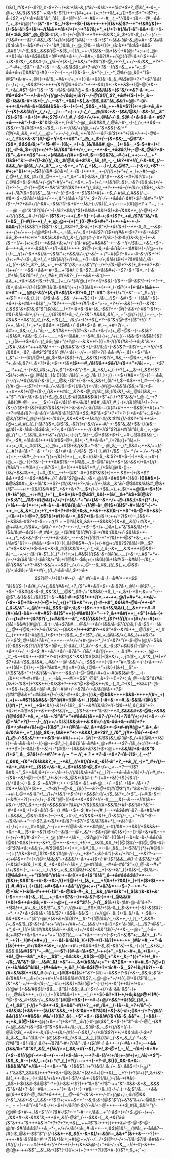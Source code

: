 ()&((*_#(&+(--$?()_#-$+?-*+/_+&:+)&-&;(#&/--&!&:-*+(&#+$+?_@&(_+-&-_-@+;-)&)&(&!(&$"-+_)&+&-$?()++-/(#+_++-(+;+!++&!_+_/()+$+;_$+"+:$?+;-&-)$?_+(/+:&*&!&"&"_(&)__&+(@+((--*-#&+-+-#__(_-*(/&&+:(&+--@_-&&-*_+_$+#(@(*--_(__&"-$+"&;_/+$+-+$(-()&*++-*+)()&*&)$?--+"+!&#(/&(+-(/-$&-&!-$+(&:_+-/()&&+*(&+)+(+;_-+?&?&;+*_+(/+?-#(/&/(-&"-&&+__-&-+&__-&(+:&&_$$"_@_@($__-#_(&;+#-(+(-@($-++#++-&&!&:_&_$+:_/_#-$_(+/-+((+;-(-)&#+*--&)-/-#&)_/&"(+()(*(@$"(#&)--+-&:+!$"+:(&&:(@-&_@+#+-$"&#&(&:&:&(_)+-&$+#+/+?+"&#_)&!&_(-_@_@&-+)&*()(*_/&:&*+"&:&$+&&$-_&#$"_/-/-$_&&;_&&$((_@+&($_--)(/(_++-/((&!&--(&*(&-)+#(@-*+;-+-)_@-*+&(-&/-)&+&$&*_(&&_+(@+#&+&+-_(--*&#+;-&&?(#+*_+(/_@(((@-&+/-$++&-+/&-$?&/-_&$&#-)+_(/&-(+(&-(_)+#&/+"+$&"($-@_/+?-)_++/--&/&&__+?+"-_-*-#+_-$&"+-&?+!&-+$-$&;-/&!&$&;_#+?-#(/+?&--)((&+&__++"+;_$-&&+&*+/()&#&"((-#((--+?--($--_(+$(((&-$--_&+"(-_(-_-*_@&/-@_&()+"($-@$"+&-#++_@((-*&"&_+#&+-/+_++((-&-*&(()&:-&_&_#&$_#_@+?+"_+$?(&&!(+-)+)-+_-&&$?+:-++*-(&?(@&+&#+"-+-+-&&_(#+:-&++&$-*(@-@(+&--*_+&/_#$?-@+"_)&-+"&:-/_@&-_@&?_@+;&__+&;&&_)&)_&+*(_$"&/+*&?-&-*_--#&*&$+"--+)-&_+(/_-(((@-(-/&&_)+;&?(_-_-/_-_@($()(_$?_+&#+*($-(+(-_&--@-)&&(&-#+:&*(-_/-_--&?-_+&&)+&(_&-($_$_&&"(&_$&!_/+(_@-*-_(#-++_+:&/+#&_-&+(&$&(&$&--$--(+(-+)_$&$-_+!&_++-#&*$?((+:+;_$-*&_&+(--(&(-&&(&((+_/_/+)_-_)+--*+(-++)-/_/-__@(#&:+&--($&/_@&/--_$&-(#__&"($(_-*$?&-+&+!(*-#+;$?_$+/+!_#_/-$_$+/+/++_@&/-/-&_$_@-_(+&:&&_-&+-#$?+&---+&"-)-$_--*&"__&!_$-/&++;(+&"-(-@__&!&#&#_/_@&)-#-_-)-(_(+;+*&&-+(&&/+-(&(#($+*&;-/&$_--(-*-)()&/+((@_-+(+"&*&&(-&!+*(@(*&_&&_++!_/___@+"++-/-)_/+&_++(&?(---&?-$($(*+"+)(&+)-+-)-@&-+:_(_$_#&__+&-&"(#_)-@+!(+&++#$"+"_@_+_$+(--(&+$&;__-@$"&-($&*_&&$&/&;+"+!_$-@+-((&;-_+(+&_(&/&&&#_@-__(+:&&-_+$-$+#+)+!(((_-#-&_$_+-)((++(_+?-*(&_)(&$"&*+/+;_+-_-*+-&-_+&$&?_)+;-@-&_@&?+$-(&"-_&++*()$"+-+:+*(#&&&_+((#+_+$+#_$---$()&?&_-#-)+(_++:---/__+*()&$+"&:-*-#+(()-$(/((_/&;_$(@&;&+$?&-_)&_(#_-_-_)&?+#+!((_/-&-#&_(/--&&&_(#-@(&_/-/+_&?__+:_-&++_+"(-(_+(&_---)+)_&_@$?_---(*-&+)_+$?---#+:+"&)+:+;-/$?__(*(/&#-$(/&*(_+-(&-(+*+*__+-(/((()+(+"+(_+_)+:-#(--@-(_@+!_(_$&_(#+*($_@+++!_-+*_&+"+#(-&:&*_($"_$+-+&&-+#+)&?(#+(+(_@&$_+&_-$-#&/+(-@(*-#((+*+(_+&*_+()+(+/_-+)&!(@_&(-_-&?-(()&;&)(*(+((+?-(-__#-((+-@&*-#&"&"$?($&?+*+"()_&&)_-+?-*-+&-(/+(&/+;($_$+:_-&#-++(-/&?(&+$(/(_&"__(&-$+/-$((-$+&-*-$(/&)(*_#(+-_+$_(-#(#_(_#&&(/-_-#&*-$+/$?&(+!&$+(+*+*+;&"_-(*(_&&+?$"(+_$+?(_-/+*-+&*&&(-&*_#(+$?-(&#+"+!(*($-$-)+$$?+$&#+/(/_-&#+;-_&!&?()-&+#+--)&)-_(*-/_/&)_((_+:(+---+(*(#(@_$+?+*-_+:+--@-@$"&"$?()&(+:-)-)&?+$&/(*_$(*&!&&+&&!+$_)+$-(&#&*+_(/-@+)+?+/(/((($&__#-)+((@+:_(__$?&:+;-++/_$+!((-+(*-#-*+;_&+)$?+_+#_/$?&"_)&/+&(+&$__()-#(/+-+)_/_+_@_@+-(+(*_(((-@+$+#+"-)+*-+&+-+-/-&&&-/__((+)&&$"(*($$"(-&!_(_#&#+?_$-_&)+(+:$"+)-*&!(&+)--++-#_#__--&$-++-((+/+_+--*(-(@_#_$+)-#-_-_-(&_+/+_&+(*&)$?-(($+#(#&*-$+?++&-+&$?&&_$-++!+:+!+"-#&(&:&$+#()_&-(_((@(#-(-#+?(/&:-(-$-*&;()&-&;((_$-)+$-&(&++(/+_-(+:+;_$(+-*&$&+&;+/+(-((&-#(@+#&#&"-+--&:+!(+_/_$&:__+&(_+$+-&--++;&;+*+-&$&)(-+(()+&&)++++_$(@-(+:&;+&-&((_&(++:&#&!+)+/_/_@-$+/+$(*-)-__)((+/-&++&_(/&--)&!&"+;+&&/&/+;(/-&($-+(*-$_#(@$?-$_#++-#-&-/(&+:+:()+:+#-/-/_$-_&;+!_/_+($(*(_&/((_+_/(*&__+()--&&-/+;&!&_(_($+)+?&#&!&/_/&-+)_((+-(&(-_&?-_(&_+-_+-&"$"(/&;-++/$"(*(--/+!-/(&-@+?-&(*_&++&?+$_(-((++_(++*-+&*&:+&&*-#+&__+"&#_/-(-&_+&?__&*&!&#+)_-_+$?+&+"&*_+(-&-_#+!&;()&?&"+?_(+/_#&*_#(*&?-_(+-*&&+-&:()---&&_+_+&+:&&+!&;+!-/&__)+:_/+*(#(@_(+?++()+&&)-((&+--@-&$?(-+)-$+(-+_-($&*+;&:&+-)()-*_)($(@()&(&-&#&"(++)+(((&(&*-+(+-+_(-)$?(++__(+:&(+!&_&+-_-#_+$"-+__(@(/-&(/+(&;(#+$(/_(&+$?+&_)(*-#$"-__$++(/+"(+&"--+"_$_+(((-+/$?-*++&;()_)(--@&:&:&-_$&--/+-+/_&(-((+_-)&:__()_$+-&#+$-+-((&&"+&(_-+&*_/_-_&+#&++&(*$"_)+"&?++---/&!-*(#()-&+"+-+_+?+/+-&&(--*()--&?&:(_&$$"&+$?&;$"$"($(/&!___)+?+:&*&-&#-(&_-$&?+$+$-@((-&&_+(-#&"-_&!+;-#&(-&_)&-&!+;(/+$-$(__/_)(_$?&#(+&_-/_/+?&"-#&&&_&!(_+_+"-@(/+)()_)++-_-(-#&#&++#&"(/_/(_(+&_+!&(_(__-/&;(+-)(*+&(_+?--&"&;(@-$+_(($"+!(/-*(++_(&+)_)+_+*+;&&&*-*($_#_&+(-&(#+$+&-#_--_+#+?(+_-&#++_$&;+/_)+"&;--__&!(#&++$-)($(#-*_/_&_-+#+_+&-/_+(_+*_@-@&*--(-+*&(&?-)&)&#_+&*&:-$_(-(+-____+&+-(&&#_-+-&#(_&)-)+;_/+/_((--/&&-$+:&$&!-)&?_+_/(&--+$+*&/+:((_&&;(@+"(*+?_@-+_-&:&++!-((/+*_#-)(((&(#&-(-_+&;&"&:+-_(&#-/&&+"+++*&?__&!++--_-()___(&#&"&-(*&+()_-&!_/&;____()-(_-&_(/&?--&$(+-_+:+!(/(+&(&&&*_-&?_-&#$"$"&$((-@_/+:&!+:-/(+-+(@+?_((-&&-#(--_&*(++$+"&+(_&"+:-)--(#(/(@+!_@_$+!&+_(&$(-+/(__&&?&)+!&?(*_#&_---@&*-_+&(*-*+_&-&;&?+:_&+?(*&;+$-++!&__+($+--#_/&!()&++$&/()-(&++"+)&__)+$+_+:+$$?__-*++(_+-(+&)_#&;+_((+;$"(+&*&"_/-$+:_#_+&/_+_(-/+?(_+__&-+(_&$+!&?-$(/+:-#(+-@_@&)&;_)&:()((&:-/&((/_+_@_/&-(/_)+;(/-++$+(_#&*+"()_-(*(_---&&;(--/((+/+&()&/&_(*-&-$(_-__@&;-)$"+(-$-*&_&&+!_(&"+!_$--&$+-+(_#---(-$_-+(((_#-@_--*+;$?+(+-+&_/+/&)&:-$+)()&/()(+-/&;-*(#(@+/&&(&($&;+"&;+$-++#++&(+$(@+$($-/_((&+*+#&:__&?-&-@_#(/&:_(&;((&/&)_-&;_@&)(&&_--+"$"-*_(_#+)&+&:()((+$_@_&()_$-#_)(&&#&$(#(+$"+/-/+?$"&:&/+!_@-(_-+?_&&)(@-@-_++___$+)+_($+)&)((-#+/&!&!_#&#_/&)()_#_)-(+)(&(@&!+)+?++(&-/(/($+$-(&(+&$?(&&)&/+)+:-&-&+/+;&((#&_-$-$(#(#+#+++--$&$(++#(++"--+?-#&*&(&?_--&-&((+"&#_(&:&?_($?(&+$_$_#$"&+$"+?+?+?-(-*&*&"+:_$+&-@&/(($?+(_@(/+!(&+:-(&&(*_&&+&+&-+)&#(/-#(/&:$?_&()_/-$&?+"&++:&-(@+;_#_#(_((_(-(&?((&*_@$"&_-*&?_((*(-&/((++-#_/-+-$&"&_&!+$&-(/(#&*--_@_)&)+&_-_)_&&-(&_$&:&_+?+;&+($(_(+++_+-)(-&#+)(_$"$?($+#((&"&!_&-_+;-@-@_((*-_-*_(&)&_&++:&"+((/()+;-(-)(*_(&!--_@+$(&+$+)-_+#-_($&$&!&!-_-#+_-$_#_+(&&:&(+*++(&(#&$-@+_&(+;-*_#+&-&+"_(+?&;((+"&)+/-++;+_(#_+_#(#(&__+)_@+_+#($+*&/(*&(&_+*_-$"-_-@_&_--_(*_$&#+;++&/++_)(-(__#(+&:(&+"--&-+"+!--&)+#+&-/-/_@&-($+(-)_#()+/&$--_$((-*(+-/+$-*(-_&$?+)+$+;-*-/&#-_(*-*+++"((+-(*&(+)+_+(__+;&_+)(/&!-$_-&:$?+#+$-(-)+*&;+;+#-)(@_+-@_-((+?&:-(-+++&#$?&--+(#&$_+_$-@&"_#(/++&+(&-&&*_)+&+(_)()(#_&&"(++#(&+;(-+;&?($+!_&+((++*&&&?+#_/_/+$&(_@_(&*-*()+-()&/+$&#&*+_-)+#_(&/(__-+!--(#&"-#+(($$?&!&(+)+++:&$+-(+_(&+$?&&+*&$++&$+#&#+_(/(-&(&"$?_@+*&)-/&+_@(/&+&#&*&#+)(&((__-(()&#&*(-&__@&$&#+_&-+(&"&:-*$?+_(#(/&/+!+?+/&;+((*-)&&__&"&$($-@_$&#&/&!&#_@&*(/$"----+:+-((&/()&#(#$"_+&++&+?-__$+*()-)-*+$&_+)_+_$(+__++_@_(&$+$-$+!(*(#-)&"(@__+:+#()_/+"(__&+$+)&+()_@&_$?_&&(-+(&(__&+"&$+$(@&?(*&;&"(__/&$+#(@_&_((_+/+)+$(+($&/-*+"_#+(_)&--&+$+/+$-@-_(#&;(+&+_((*-)+;(_+!&+--&:(*+:+;+#-&+-_&-#()&(&;&!--()(@_-&:_@($+(&!$"-#+!&!$"-)-*-++_--_&_&+:_(+;+?_++$+?+#+$(+&;&_+*&*-+&)(&-/+*$"+&-@+$+&&(-_-(&-+(+!-@+?_$$?&!+#()(-&:-*_&$?+(&-__&:_/&:+;_++/+?($+(--_)&&+-(+&$&&-#$?+#-$_+++(_(/$?+-()$?&)&$_&&*--+$&&&(-)&*+$__&((/+#(&+_-@+#&*_/(/&#+_-@&/-*+(+?-++:+)_-+$-*-$+/+-_)&*(_+"&"&#&/&!+!+-($&/&;_#_--*_&($(--#_#&*_@_+($(#&"&_((_@((-$-*(#&:(&&/+/-$&)&$+*-++_(*_+&*&/-$-(--+/++&_-&&_-___--+-&_(+(((*$?(-+"+?&)++-@&"+&-_+:+"(/&#$"&?+-_-(#&_&-+$-*(((-((_&(@&$_#-_-/(+(+(_-#_@+:_/&_&?$?&!&)-@__$?+"+$+&&!+/+$-&+#+&-$_#($_(&$(&+-_/-(_-&_(_&;-&+___&:&+++(@&$--&)+__-+;+;-(&-(#-_$?_((_(*-/+!+;+(_#&$_)((($&-&+(@(#_-__(+&-+;_#&"+*+-(+-/+$($&"&:-)-$&?&/+"&;+!(@&)--_$&;+(+/&(&)(&+(&#($--&#&!(--/&*(_-@((&#&"+*+?-#&?-&&/+++*&$(-_(+/-+_@---&_#&_(((_&(_+_@&$-*_((/+;&$&;+"&*+#(-_(()_/-&&-&/_$+:-&+$$?(@+)+)&!+#--(/_-&"_#(+&*-&-)--&#(*+*+$$"&)_&(*($-(+&(#_/-/+(_&&!(#&*(_+?_($"+#+&()+$++&:&?&+_@(+-@$?-_-*+$+"-$&#((_&-&-$_&&"&)___@&"_$_#-/+"&#&&(-+$_)_-+_&*(-+$+;&_+:+"-/-_-@$?_&()&:&(_/&)()$?+&-__-_#&(-#-*$?&!+++)(*_-+-++_@()+#+*+_+*&)-(-$_+-$()+?&-+/-)-@+!-/_+()+"($_+&"+:+;((-#-+$"_&&!&#-@&-(++-&"(_&:&/&"-+_@(*-+&)_$&&-@+;&;&-_-($+:+++&+!&/&&()_(__&*+++#-#(#+)&((-&&+-+#+#$?-&(($"++((-#&#&(((+"--+?_&+*&#(++;_+$"(+&&-(_+(---()+#++-)&?$?(-_(+#&!&+--&"_+&((/(&&(+?_($?+!((()_(++(#+/+:-#(+__(*-((*&)+&&#(((#_@((__&:(--/&_+_$?&#___@&)--+&(+(&&/&-$?(*(/(/&;(-&*-$()+--(&:(__@+-(@&;+?+)-&()&"&)--($&&+)+__++*$"$?-*__+&$"+$--&?&*+__@()$?__+!_#(__(+++*&)-#(@()_)+$_++!+_-)&$_+_$+($?_-(#_+_@&:&/+/_#&_(++#&/(+(++$($_@+!&(+?&*(_++++--+!+/+(+#-@+:-*_)+:(+&?+"(*-$-@_+(@_)_/+$&&(((-&$&_+!&($?(/()($$"&+(@+;_((-&&(_-)(_&/+-&+_&_-&;$?_+_$&)&((-(@-/---+&*+/+(_+-$+$_#++&/-+&/--&?&"-_((&/_+&/()(++-__-_&:(#-_+++:-_(@--_#_-&-+&&*-*-$$"+?-#(*$?_((_&"-&&)(_&$(&&)(-($+*&/+;+;(#($-_+_&"&_()+)+?$?+&_&_-_(_$&_&)&#_-_#&(+--@-&&/-/-_-$&&+++(-)&++"_#+!&;&:+:(_-(+&_+-_+*_/-+_+((&)+:()()+;-+($+?&#&*_#()+#+(()&_(@&-+"+/&(-((&+)__$"+-(/($&"&$+"+!+*&)(_(__&-__-(#++--_&&;(*-(-@-@&/-#+((+-#(#&(&#-$-__-(-_/&*+:+#-#+#&-_)__+_-&&_---#(++$$"_@&"_&+?-+()+?+:_&_@-+&($"_&(#&:()_&+:_-(&_$+(+?&&++(-&/&$+?-+_+&"_@+$-@&++/&_-)_#_#-(&(__+&&#(*-@-++$&*-)+;_$_&&+(@-#_$(--#(#+(-+&?&/+_+_&/_&(@&++?_$-((#$"_@&&+"+#&$&*()-(-/&/-#+*&:_$-*(((/__&;-@&$&++++$&$-*+++/(#+_+)(_+)+-+#$?(&&#&&-($"(#(#+!(@-&+:_(($&)-)-#+&-*+#_&-$&!&-(@(/&"(/(#(+(*_++!__+$+:__&/(/-*&(_+(_-)$?__$"-+&#((&/&?+!(-($&-+!(_&(_$$"+?-+&:+!+#($_+&(++&++_-$+!&)(*__-_((&!-&-++"&-&!-++#_$__&&&#+&-@&;_+&#&((@&$&?-*&_+_+!&-+!$"&"+"+#_&&&_)(&++&?-/(/+_(_+)+?_)&"(_+;+)+!+&+--/-@+!&"+?()_----)-_(((++__/+*&)&)__(&&;_&++&:&#+/-((_&-_&&+_&-_+#&)+?+(&*+;_#+#+/&!_+_@-/((&_$"_)++(@(&--&)_&+*&$+*-$+#-#(#(@+*_&+_&-&/&?&*-_+*_)(@_$&;+;($&++"+:-*&&&)_$+?$?_)_/&"_)(#+-((&(-+-&+?((_@-/-&&;&/-*-*+$(&-#+#_#___)+$+$+)+_-*_@((+-&)_$&(&/_@(@-$_(+#(*(@&++/&)((_+-&-&&_-&+!_--)_(-@-+-*$?_)-)_&&($"&-&#&+_@+#++-+$?-/(&_(+:(/(*-+&-+++$+*(+-&&(-$-+&)-/-*(#($---(_#&$&+&?&(+$+:_@+*++&__&_)&)+&-_&!&"&((+$"_&__$?&(+(-+_#$?(*+(_(-*-/(__/+?+*$?-&-+&_+?_-(&-)($-_(_--(*(_&#&_-(&"+(&!&&&?_+__-*&)__(/+#()($+$_-&)(-&"+?_-+&_)(_-)+"_#+/()--+&-*_#&*+!__(&(&+/&:-#_+_$+#_)&(_$-@_$_+-/+-_+--__+?-*--()$?&#&;+"_$++&*&;&_+(+-+_-/&-+!-/_/(/&)&/&+&"_+(__)$?(--$+&-&&+_)&)+)-/_(+#_#+*-_-(&#-+&)-@_)--(+$"_/+:&(+:-&_@&*(#(#-(-*-(+#++&!(-($(_-)&:((-((/+&&;-)_+&*_$_$-*+*&)(@+;+++:$?&*-&(_+#-@__+(-+&((_+)&*-/&++?-#&*+)&((/(*(&++__-#-$()_--@-&__($(/(---&?-@+#(#(@$"(#+"_&&+(#+/+$&;--+#-)_@+*&:&"+!__()+/+)&!(-+$_-(+(-+$&$_(-/((+;($_(&?+_(*$"_-(*+#(&-&+!(+&#(++?(*(++/+)+;-_$?&"(@-((+&++&+&$?+!(+-#_____&(--&--_-+)(#(&+-_#&/+-_)$?(_&++;+$(+&$&$(#+?&#(/+?(*&((&&/(#+&&/&!+#_)-$&!(#+?&!+-_#+&+*&;+)+$+&(((-_$-_()_#&-+$_+-$_#+(+-(#_)--+*&$&#(-&?-_-&+#&/+#(+_$&$&__@&!_/-#_$+:(--)-*&_+#-/(_+:(&&&-*&!+_()-&(#(/-_-_+"+(&"-$---/&/_&-#-*+"--(-$?_&+/&)+*&/&?-+$?(+$"&)&?&#+*(_-*&!(-&-+)-)+)+++;_#+#(@_/--(+++-*(@&-&:+*+$_#_@(_+*-#(/&#+:-+&&(/+$&&&+-+&++#__($+#-+&?()_$+/(--&(&---@+_&/+:-$&*(@-@_)(&+)+$-$()-@+&+#&+++(+_(+(_--#(/_#-$+?--_+_@_((#+++)&+__-)$?_@(/+?&"-(()(&+)--&+&:-&_-_/-&_&(/&_(@&)_(_-&$&(+++;-&+?_@++--&-+;-_+!(-+__/&(&_&#_/+)(@($_&(--$(@_@&-&)--$"$?&*&;+&&;(+_#($_@&$(++)++_+&#_)&_-+--&-_&&__(+-$?&"_)(*(+(#_@&!---)+_(*_/(&+$+#_)$?&*_-_$&:(#(@-/(--/+_+$+"+;&(-_&"_)(-&*+/+?_#-)__-*&_$?$?-*+*_---+;_+_@&*+?+(+/(@+)&_&;&"-*_+&&&)+-&_+*++(*_$+(-#-)$?(&&__#()-(-&$?&)+;&"(+&($?+$(&_)+:&_&_+&+&((+/-)&*_/_@-#((&&__-#+&-#&"$"+/_)_@-&-*-#+"(/+/&$+:(-_-+-+;_-_/-/(&-_+;&_&)(@&!+:&)&"__+(-&-*&"_((*&)&-(_-$(/&:-__-(@&&_$++_-+"($(#&"(#_(&:+$-$&:((++_&+)$"&!&"_&-+&#&&&$&?+*---(_$&)+;&#$"&-+#-$-+&:-/()+!(@+!-/_(&_+___+!(&+!+?&&(+_(+!(*($+$(+++((_#_#((+)_(+(&((_+#+$&_+++&&"(/(@+:+-(*+_&?&*+:+$+?--+*-*-@+)&:+)-&(&-#+++(-($"-&-@&$-#-_&_(__&&_(/&*&(&"+)_$(_&:_/&-&)_+&:_(-$+++--#(-&_-)(___+;-&++$?&--)++&:&?-$-)+*-(_@&&(#(*&!+$+_+&+$&;+#--+:-@+(_-++$"$?(-_)-((__$___(&+(&-*(*&#-@-*&"&*+?_-+!_$&!+*_#+_&;_(&$_)$"+_&"-/-/(@+#-__$_$+)&!+!(&-&_(_$-&+++)-*&)-&($&)-_-*_++?+&+$(&(&+?&*&/$?++&$&+&&($+;_/+/(@(-_&_(+(&_&/+&_+-$&+-&_&+#&+_++"(_&"(_-@(___+_(&+&+(&($?+__#-*-((@(&&/-_-/&++_-)_)(_-*_&&#-(+_&*&!&_($-&(+&"+:+"_#((_++*(#_#+(-/__(_&&-/++&:()+$+"&:(@_-(__/&?-@&"_-+*_&-*_)((+(&:(#(#&&(&&!-*-$&;+)+/+&&)+&&"($(/-/++&-_--@+"__(-&-&;+#$?+*+&+&++_++*+_+"_)(/$?((__--+"+&+--*-/+(-$+;()_+&)__$"+;__&(+__(-*-*_-+?(-_/(#-(+#+;()__+--&(-&:&)(&_)(+(@-*()-)&?(*++-++_(#&:+#_-+"-&((&(+++-_#+/&$+*+:&+_-+)(+-*+#__+;+&_&&+&!-$_$_)-&$"&)-+&_-)+)(*__&*&:_-&$&;&$($__&#()$"(*-_-#(__---$?-)(#-*&-(&+*$?_/-++(+"_+&/+:-#+_&_+(&+-_-+&!_@+--&&"_+&;-__$$"-_-&&:&&-_&$($--(@(_+"&*-_&;-*((+"+!+!_#+--/&;_/&"&?-@--_/&#(_&(-*&"+--_&*(#&!&/+;+"+-&?()&*-*+#+#_$+?_@+_()(+-/&/&&$"&!&(_-(#+&&*-_+;&?_/-)&-&$(@+?+:&:_#_--$__$?+!&;_)_(&?(+--_&(#+_&/&$(*+/&/_#-)-/-/_+(#($+&((__&:+"_&$?-$(#_(-+-*_#&&+?-_&(+&--_$&;&;$"&-&(&#&)-+__&*+(+:++_#+)(_+*&)_&&!&#_/_)(&$?_-_@-@+*+/+!(/_@+&()$"&;__+(&"_+&"_-+/+--&-(&;-(__-#+;+)&_&)+#&!(@+"-*(-(/+)+-&"(++&_)+!+#+:(((@_#-)+&&/_#&$()+&&__-&"&)+&&;_&_(+$+(_-_+_(_/+&-_&&-&$"-(+(+;_@&/&++*_+(/+)_(+((&(#&&+)++__-(_/-*+$(__-&?+!()-+_)+_&;&_(@_@+!(#(___-*_@-$-&_#+!&&-/+_&#&($"__(#(@+!(&-(+-+#-_(+_@_/+$&!-+&!(@_((#_+(_+!_$$"_(-)()+"-$+*_-($_&+&&"-#(/+?__+#_/&+__(-(&--&_+?+/&"-(-+&!&)&:(+&&++--(&()&"&&&_-*(-&!&#+*$?&)&(+*&*(-&(-#+;()&+-/+?-_(@(/-&&_()_&((+*_#&$&:_#&/+(((&?_&(-_+$"+*_&+-(&&!_#(/&:()&*-$_&&"+__)+&&)--+;+&_$(@-)&*-__@_((+_&+_+"(_+&+"_#__&/_((_-#-@_(_$&"_&+$-(+"$"-&-(-@(_-(&#(+(@_&&/+(&:-$&-$"&+&#+#+/&;-)(__$(@-$_-_$+_(*(/(_&+((-)-@&?_/_$(_++&*+-&;($-/_-+(&/-(_#_)(--(-$&)_/+/+$($$?(*+)+&&:&&-)-$+?&_&:&__#+"(&&*_-(+_-(@(_&$-*&_(*&:&__&_)_((&(/(#-_(-&*_&_/_(-*+;&;(@&"&+&!-(&;(_&/(+-/&?&"-#+?(/&"-)&+($(@-(-&++-+(+_#&+__+?+;--+&&_()_&&/&*+"$"&?_&()_+()&/(++(_$&;+#(--&($_+$?+!_$-@+(_-_)(__-(&+)-#+#+(+$--&!(/(@(-++-&-+(*-+-_+)+$-(&-+;--+?-&-((/+:+!&;+-(#+)+;_/&)-*$"_)_-_(&$_&_#-+(+&/_-+(+(-*(*_(_)+?(/---+++(-+?-#_$((((_&&-&*&:-(&&&!&"&"+/(&+--)++&++"&__-+)&&$?_)+"()&((/_&_/+_&)_&&$+!+/-$_@(*+!$"&_&_$?_&&#&)+*+?++&+-@&;(&&"+(&!+#+)()-*&)__-_+?-)+?(#+((*_&+/&!-&((_++-&;+_-)+:&)&/+/&*+/&*(-$?_/+:&*-)_&$?(/&/_)-/(&-*(#&(-_&$+)-$()&#-$_&_@$"-*+(()-&&:+!$?(++"&+$"+?$"-++"&"-#&_&-&+&__&&&(_$"&+&!+?-&(--#&+__+++"(*-&+!+:(-+#&++:+&_/()-/-/_)-+&;$"_/&__$-$+&_&-@(_&++&$?-@_#&#+&+++_(__@--&"-/&"&-+*-/-#+((@+)+;&/(@&&(+&"_/&&+:&-_/_&&-+?$?_/+;+++*&++"--&;&;&-(@$"$"((+*&?&"&_+/+:_@&&-*+$+!-_--+$(-_+&"(+&"+&-/+:+$+!+/&?(#-$_/(/_+&!+:-@_+++--++_$_#(&_$&!+"((-_(@_@-$+#-+_)&+$"(/+?&#-/$?+:+"-#-++)&&__+"(-&$+(_+(_+$_@(--(+-(-_/&&+#--&-&#&"&;-*+$_+_&((-@$"_(---$&&-(__&;+&((&&(*&"&++*+"&++_+#&:+"+?+?+?+;+&(__++#$"&:+++)(+++&#-$-@-$-@-@(#-$_#(&&&$?++&_-*-_+/+/+/&(+;&:_#-&++--+;&$(@&!-__/(#&:_+-*&&&?_--(_#(-_$_@&+-$$"$"(-(/-)_&__&*-_+$_$(_(+-&+&(/+-_&(#_--_&&+"(&++&--__-+?(+-+++-#&_-&(/&_&:-#_-+?_)(&+!&:+;+#(@+*+/(--/___/+$(@+/-/+:-/()&-$?_)&-&#(&+*-(_#((()+)+-+:+#(++&+/(/+?+-+(-)-*_/&+&&_@-(+"+&-/+;(&__+)(+-#(_-&++-@(@_+-++/_&$"__&!_)&-(($?(-(((/+;+(+(-*+-+?()($+#-((/$?+;&$_++;$"+;
